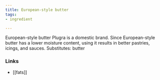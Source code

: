 ```yaml
---
title: European-style butter
tags:
- ingredient

---
```

European-style butter Plugra is a domestic brand. Since European-style butter has a lower moisture content, using it results in better pastries, icings, and sauces. Substitutes: butter

### Links

* [[fats]]
